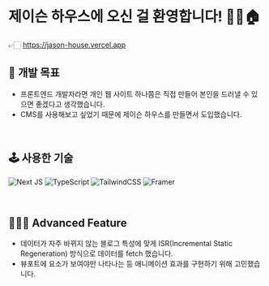 # **제이슨 하우스에 오신 걸 환영합니다! 💁🏻🏠**

👉🏻 https://jason-house.vercel.app

## **🎯 개발 목표**

- 프론트엔드 개발자라면 개인 웹 사이트 하나쯤은 직접 만들어 본인을 드러낼 수 있으면 좋겠다고 생각했습니다.
- CMS를 사용해보고 싶었기 때문에 제이슨 하우스를 만들면서 도입했습니다.

<br />

## **🕹 사용한 기술**

![Next JS](https://img.shields.io/badge/Next-black?style=for-the-badge&logo=next.js&logoColor=white)
![TypeScript](https://img.shields.io/badge/typescript-%23007ACC.svg?style=for-the-badge&logo=typescript&logoColor=white)
![TailwindCSS](https://img.shields.io/badge/tailwindcss-%2338B2AC.svg?style=for-the-badge&logo=tailwind-css&logoColor=white)
![Framer](https://img.shields.io/badge/Framer-black?style=for-the-badge&logo=framer&logoColor=blue)

<br />

## **👨🏻‍🏫 Advanced Feature**

- 데이터가 자주 바뀌지 않는 블로그 특성에 맞게 ISR(Incremental Static Regeneration) 방식으로 데이터를 fetch 했습니다.
- 뷰포트에 요소가 보여야만 나타나는 등 애니메이션 효과를 구현하기 위해 고민했습니다.

<br />
